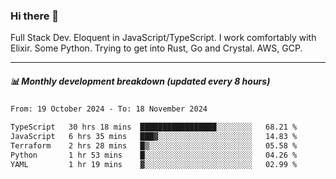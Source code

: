 ### Hi there 👋

Full Stack Dev. Eloquent in JavaScript/TypeScript. I work comfortably with Elixir. Some Python. Trying to get into Rust, Go and Crystal. AWS, GCP.

***

##### 📊 Monthly development breakdown (updated every 8 hours)

<!--START_SECTION:waka-->

```txt
From: 19 October 2024 - To: 18 November 2024

TypeScript   30 hrs 18 mins  █████████████████░░░░░░░░   68.21 %
JavaScript   6 hrs 35 mins   ███▓░░░░░░░░░░░░░░░░░░░░░   14.83 %
Terraform    2 hrs 28 mins   █▒░░░░░░░░░░░░░░░░░░░░░░░   05.58 %
Python       1 hr 53 mins    █░░░░░░░░░░░░░░░░░░░░░░░░   04.26 %
YAML         1 hr 19 mins    ▓░░░░░░░░░░░░░░░░░░░░░░░░   02.99 %
```

<!--END_SECTION:waka-->
